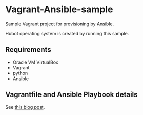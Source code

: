 Vagrant-Ansible-sample
======================

Sample Vagrant project for provisioning by Ansible.

Hubot operating system is created by running this sample.

## Requirements

* Oracle VM VirtualBox
* Vagrant
* python
* Ansible

## Vagrantfile and Ansible Playbook details

See [this blog post](http://mid0111.hatenablog.com/entry/2014/06/08/123643).

